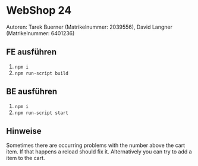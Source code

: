 # WebShop 24
Autoren: Tarek Buerner (Matrikelnummer: 2039556), David Langner (Matrikelnummer: 6401236)

## FE ausführen
1. `npm i`
2. `npm run-script build`

## BE ausführen
1. `npm i`
2. `npm run-script start`

## Hinweise
Sometimes there are occurring problems with the number above the cart item. If that happens a reload should fix it. Alternatively you can try to add a item to the cart.

